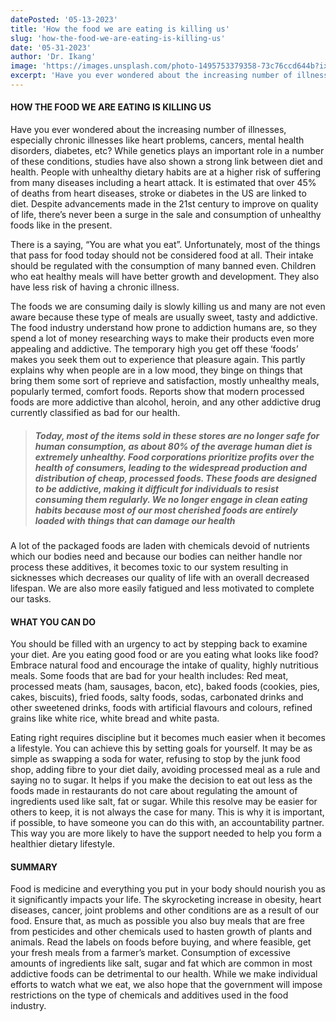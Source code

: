```yaml
---
datePosted: '05-13-2023'
title: 'How the food we are eating is killing us'
slug: 'how-the-food-we-are-eating-is-killing-us'
date: '05-31-2023'
author: 'Dr. Ikang'
image: 'https://images.unsplash.com/photo-1495753379358-73c76ccd644b?ixlib=rb-4.0.3&ixid=M3wxMjA3fDB8MHxwaG90by1wYWdlfHx8fGVufDB8fHx8fA%3D%3D&auto=format&fit=crop&w=939&q=80'
excerpt: 'Have you ever wondered about the increasing number of illnesses...'
---
```


#### HOW THE FOOD WE ARE EATING IS KILLING US

Have you ever wondered about the increasing number of illnesses, especially chronic illnesses like heart problems, cancers, mental health disorders, diabetes, etc?
While genetics plays an important role in a number of these conditions, studies have also shown a strong link between diet and health. People with unhealthy dietary habits are at a higher risk of suffering from many diseases including a heart attack.
It is estimated that over 45% of deaths from heart diseases, stroke or diabetes in the US are linked to diet.
Despite advancements made in the 21st century to improve on quality of life, there’s never been a surge in the sale and consumption of unhealthy foods like in the present.

There is a saying, “You are what you eat”. Unfortunately, most of the things that pass for food today should not be considered food at all. Their intake should be regulated with the consumption of many banned even.
Children who eat healthy meals will have better growth and development. They also have less risk of having a chronic illness.

The foods we are consuming daily is slowly killing us and many are not even aware because these type of meals are usually sweet, tasty and addictive. The food industry understand how prone to addiction humans are, so they spend a lot of money researching ways to make their products even more appealing and addictive. The temporary high you get off these ‘foods’ makes you seek them out to experience that pleasure again. This partly explains why when people are in a low mood, they binge on things that bring them some sort of reprieve and satisfaction, mostly unhealthy meals, popularly termed, comfort foods. Reports show that modern processed foods are more addictive than alcohol, heroin, and any other addictive drug currently classified as bad for our health.

> ##### Today, most of the items sold in these stores are no longer safe for human consumption, as about 80% of the average human diet is extremely unhealthy. Food corporations prioritize profits over the health of consumers, leading to the widespread production and distribution of cheap, processed foods. These foods are designed to be addictive, making it difficult for individuals to resist consuming them regularly. We no longer engage in clean eating habits because most of our most cherished foods are entirely loaded with things that can damage our health

A lot of the packaged foods are laden with chemicals devoid of nutrients which our bodies need and because our bodies can neither handle nor process these additives, it becomes toxic to our system resulting in sicknesses which decreases our quality of life with an overall decreased lifespan. We are also more easily fatigued and less motivated to complete our tasks.

#### WHAT YOU CAN DO

You should be filled with an urgency to act by stepping back to examine your diet.
Are you eating good food or are you eating what looks like food?
Embrace natural food and encourage the intake of quality, highly nutritious meals.
Some foods that are bad for your health includes:
Red meat, processed meats (ham, sausages, bacon, etc), baked foods (cookies, pies, cakes, biscuits), fried foods, salty foods, sodas, carbonated drinks and other sweetened drinks, foods with artificial flavours and colours, refined grains like white rice, white bread and white pasta.

Eating right requires discipline but it becomes much easier when it becomes a lifestyle. You can achieve this by setting goals for yourself. It may be as simple as swapping a soda for water, refusing to stop by the junk food shop, adding fibre to your diet daily, avoiding processed meal as a rule and saying no to sugar.
It helps if you make the decision to eat out less as the foods made in restaurants do not care about regulating the amount of ingredients used like salt, fat or sugar.
While this resolve may be easier for others to keep, it is not always the case for many. This is why it is important, if possible, to have someone you can do this with, an accountability partner. This way you are more likely to have the support needed to help you form a healthier dietary lifestyle.

#### SUMMARY
Food is medicine and everything you put in your body should nourish you as it significantly impacts your life.
The skyrocketing increase in obesity, heart diseases, cancer, joint problems and other conditions are as a result of our food.
Ensure that, as much as possible you also buy meals that are free from pesticides and other chemicals used to hasten growth of plants and animals.
Read the labels on foods before buying, and where feasible, get your fresh meals from a farmer’s market.
Consumption of excessive amounts of ingredients like salt, sugar and fat which are common in most addictive foods can be detrimental to our health.
While we make individual efforts to watch what we eat, we also hope that the government will impose restrictions on the type of chemicals and additives used in the food industry.
